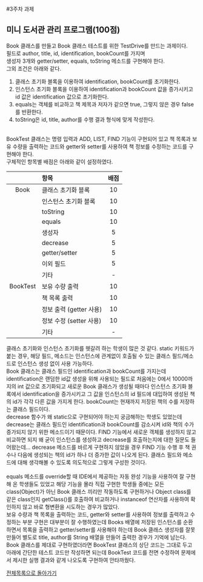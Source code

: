 #3주차 과제
## 미니 도서관 관리 프로그램(100점)
Book 클래스를 만들고 Book 클래스 테스트를 위한 TestDrive를 만드는 과제이다.  
필드로 author, title, id, identification, bookCount를 가지며  
생성자 3개와 getter/setter, equals, toString 메소드를 구현해야 한다.  
그외 조건은 아래와 같다.  
1. 클래스 초기화 블록을 이용하여 identification, bookCount를 초기화한다.
1. 인스턴스 초기화 블록을 이용하여 identification과 bookCount 값을 증가시키고 id 값은 identification 값으로 초기화한다.
1. equals는 객체를 비교하고 책 제목과 저자가 같으면 true, 그렇지 않은 경우 false를 반환한다.
1. toString은 id, title, author를 수행 결과 형식에 맞게 작성한다.
<br>
BookTest 클래스는 명령 입력과 ADD, LIST, FIND 기능이 구현되어 있고 책 목록과 보유 수량을 출력하는 코드와 
getter와 setter를 사용하여 책 정보를 수정하는 코드를 구현해야 한다.
<br>
구체적인 항목별 배점은 아래와 같이 설정하였다.

| 　       | 항목                    | 배점 |
|:--------:|:-----------------------|:----:|
|   Book   | 클래스 초기화 블록      | 10   |
|          | 인스턴스 초기화 블록    | 10   |
|          | toString                | 10   |
|          | equals                  | 10   |
|          | 생성자                  | 5    |
|          | decrease                | 5    |
|          | getter/setter           | 5    |
|          | 이외 필드               | 5    |
|          | 기타                    |    - |
| BookTest | 보유 수량 출력          | 10   |
|          | 책 목록 출력            | 10   |
|          | 정보 출력 (getter 사용) | 10   |
|          | 정보 수정 (setter 사용) | 10   |
|          | 기타                    |    - |

클래스 초기화와 인스턴스 초기화를 헷갈려 하는 학생이 많은 것 같다. static 키워드가 붙는 경우, 
해당 필드, 메소드는 인스턴스에 관계없이 호출될 수 있는 클래스 필드/메소드로 인스턴스 생성 없이 사용 가능하다.  
Book 클래스는 클래스 필드인 identification과 bookCount를 가지는데 identification은 랜덤한 
id값 생성을 위해 사용되는 필드로 처음에는 0에서 10000까지의 int 값으로 초기화되고 새로운 Book 클래스가 
생성될 때마다 인스턴스 초기화 블록에서 identification을 증가시키고 그 값을 인스턴스의 id 필드에 대입하여 
생성된 책의 id가 각각 다른 값을 가지게 한다. bookCount는 현재까지 저장된 책의 수를 저장하는 클래스 필드이다.  
decrease 함수가 왜 static으로 구현되어야 하는지 궁금해하는 학생도 있었는데 decrease는 클래스 필드인 
identification과 bookCount를 감소시켜 id와 책의 수가 증가되지 않기 위한 메소드이기 때문이다. FIND 기능에서 
새로운 객체를 생성하지 않고 비교하면 되지 왜 굳이 인스턴스를 생성하고 decrease를 호출하는지에 대한 질문도 들어왔는데... 
decrease 메소드를 바르게 구현하지 않았을 경우 FIND 기능 수행 후 책 권수나 다음에 생성되는 책의 id가 하나 더 증가한 
값이 나오게 된다. 클래스 필드와 메소드에 대해 생각해볼 수 있도록 의도적으로 그렇게 구성한 것이다.  
<br>
equals 메소드를 override할 때 IDE에서 제공하는 자동 완성 기능을 사용하여 잘 구현해 온 학생들도 있었고 
해당 기능을 몰라 직접 구현한 학생들 중에는 모든 class(Object)가 아닌 Book 클래스 끼리만 작동하도록 
구현하거나 Object class를 같은 class인지 getClass()를 호출하여 비교하거나 instanceof 연산자를 사용하여 확인하지 않고 
바로 형변환을 시도하는 경우가 많았다.
<br>
보유 수량과 책 목록을 출력하는 코드, getter와 setter를 사용하여 정보를 출력하고 수정하는 부분 구현은 대부분이 잘 수행하였는데 
Books 배열에 저장된 인스턴스를 순환하면서 목록을 출력하고 getter/setter를 사용해야 하는데 Book 클래스 생성자를 잘못 만들어 
별도로 title, author를 String 배열을 만들어 출력한 경우가 기억에 남는다. Book 클래스를 제대로 구현하였더라면 
BookTest 클래스의 상단 코드는 그대로 두고 아래에 간단한 테스트 코드만 작성하면 되는데 BookTest 코드를 전면 수정하여 
문제에서 제시한 실행 결과와 같게 나오도록 구현하여 안타까웠다.

[전체목록으로 돌아가기](./../../../)